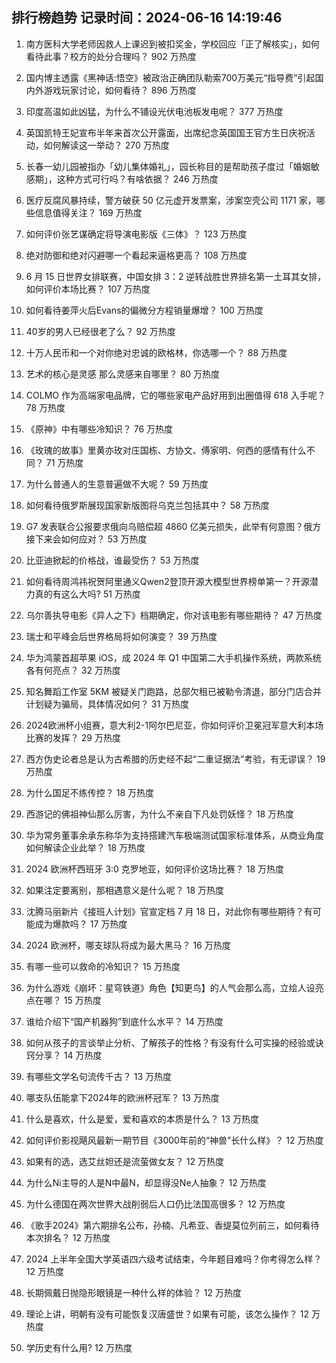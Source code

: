 
## 排行榜趋势 记录时间：2024-06-16 14:19:46
  
  1. 南方医科大学老师因救人上课迟到被扣奖金，学校回应「正了解核实」，如何看待此事？校方的处分合理吗？ 902 万热度
    
  2. 国内博主透露《黑神话:悟空》被政治正确团队勒索700万美元“指导费”引起国内外游戏玩家讨论，如何看待？ 896 万热度
    
  3. 印度高温如此凶猛，为什么不铺设光伏电池板发电呢？ 377 万热度
    
  4. 英国凯特王妃宣布半年来首次公开露面，出席纪念英国国王官方生日庆祝活动，如何解读这一举动？ 270 万热度
    
  5. 长春一幼儿园被指办「幼儿集体婚礼」，园长称目的是帮助孩子度过「婚姻敏感期」，这种方式可行吗？有啥依据？ 246 万热度
    
  6. 医疗反腐风暴持续，警方破获 50 亿元虚开发票案，涉案空壳公司 1171 家，哪些信息值得关注？ 169 万热度
    
  7. 如何评价张艺谋确定将导演电影版《三体》？ 123 万热度
    
  8. 绝对防御和绝对闪避哪一个看起来逼格更高？ 108 万热度
    
  9. 6 月 15 日世界女排联赛，中国女排 3：2 逆转战胜世界排名第一土耳其女排，如何评价本场比赛？ 107 万热度
    
  10. 如何看待姜萍火后Evans的偏微分方程销量爆增？ 100 万热度
    
  11. 40岁的男人已经很老了么？ 92 万热度
    
  12. 十万人民币和一个对你绝对忠诚的欧格林，你选哪一个？ 88 万热度
    
  13. 艺术的核心是灵感 那么灵感来自哪里？ 80 万热度
    
  14. COLMO 作为高端家电品牌，它的哪些家电产品好用到出圈值得 618 入手呢？ 78 万热度
    
  15. 《原神》中有哪些冷知识？ 76 万热度
    
  16. 《玫瑰的故事》里黄亦玫对庄国栋、方协文、傅家明、何西的感情有什么不同？ 71 万热度
    
  17. 为什么普通人的生意普遍做不大呢？ 59 万热度
    
  18. 如何看待俄罗斯展现国家新版图将乌克兰包括其中？ 58 万热度
    
  19. G7 发表联合公报要求俄向乌赔偿超 4860 亿美元损失，此举有何意图？俄方接下来会如何应对？ 53 万热度
    
  20. 比亚迪掀起的价格战，谁最受伤？ 53 万热度
    
  21. 如何看待周鸿祎祝贺阿里通义Qwen2登顶开源大模型世界榜单第一？开源潜力真的有这么大吗? 51 万热度
    
  22. 乌尔善执导电影《异人之下》档期确定，你对该电影有哪些期待？ 47 万热度
    
  23. 瑞士和平峰会后世界格局将如何演变？ 39 万热度
    
  24. 华为鸿蒙首超苹果 iOS，成 2024 年 Q1 中国第二大手机操作系统，两款系统各有何亮点？ 32 万热度
    
  25. 知名舞蹈工作室 5KM 被疑关门跑路，总部欠租已被勒令清退，部分门店合并计划疑为骗局，具体情况如何？ 31 万热度
    
  26. 2024欧洲杯小组赛，意大利2-1阿尔巴尼亚，你如何评价卫冕冠军意大利本场比赛的发挥？ 29 万热度
    
  27. 西方伪史论者总是认为古希腊的历史经不起“二重证据法”考验，有无谬误？ 19 万热度
    
  28. 为什么国足不练传控？ 18 万热度
    
  29. 西游记的佛祖神仙那么厉害，为什么不亲自下凡处罚妖怪？ 18 万热度
    
  30. 华为常务董事余承东称华为支持搭建汽车极端测试国家标准体系，从商业角度如何解读企业此举？ 18 万热度
    
  31. 2024 欧洲杯西班牙 3:0 克罗地亚，如何评价这场比赛？ 18 万热度
    
  32. 如果注定要离别，那相遇意义是什么呢？ 18 万热度
    
  33. 沈腾马丽新片《接班人计划》官宣定档 7 月 18 日，对此你有哪些期待？有可能成为爆款吗？ 17 万热度
    
  34. 2024 欧洲杯，哪支球队将成为最大黑马？ 16 万热度
    
  35. 有哪一些可以救命的冷知识？ 15 万热度
    
  36. 为什么游戏《崩坏：星穹铁道》角色【知更鸟】的人气会那么高，立绘人设亮点在哪？ 15 万热度
    
  37. 谁给介绍下“国产机器狗”到底什么水平？ 14 万热度
    
  38. 如何从孩子的言谈举止分析、了解孩子的性格？有没有什么可实操的经验或诀窍分享？ 14 万热度
    
  39. 有哪些文学名句流传千古？ 13 万热度
    
  40. 哪支队伍能拿下2024年的欧洲杯冠军？ 13 万热度
    
  41. 什么是喜欢，什么是爱，爱和喜欢的本质是什么？ 13 万热度
    
  42. 如何评价影视飓风最新一期节目《3000年前的“神兽”长什么样》？ 12 万热度
    
  43. 如果有的选，选艾丝妲还是流萤做女友？ 12 万热度
    
  44. 为什么Ni主导的人是N中最N，却显得没Ne人抽象？ 12 万热度
    
  45. 为什么德国在两次世界大战削弱后人口仍比法国高很多？ 12 万热度
    
  46. 《歌手2024》第六期排名公布，孙楠、凡希亚、香缇莫位列前三，如何看待本次排名？ 12 万热度
    
  47. 2024 上半年全国大学英语四六级考试结束，今年题目难吗？你考得怎么样？ 12 万热度
    
  48. 长期佩戴日抛隐形眼镜是一种什么样的体验？ 12 万热度
    
  49. 理论上讲，明朝有没有可能恢复汉唐盛世？如果有可能，该怎么操作？ 12 万热度
    
  50. 学历史有什么用? 12 万热度
    